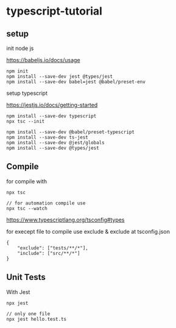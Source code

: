 # typescript-tutorial

## setup

init node js

https://babeljs.io/docs/usage

```
npm init
npm install --save-dev jest @types/jest
npm install --save-dev babel=jest @babel/preset-env
```

setup typescript

https://jestjs.io/docs/getting-started

```
npm install --save-dev typescript
npx tsc --init

npm install --save-dev @babel/preset-typescript
npm install --save-dev ts-jest
npm install --save-dev @jest/globals
npm install --save-dev @types/jest
```

## Compile

for compile with

```
npx tsc

// for automation compile use
npx tsc --watch
```

https://www.typescriptlang.org/tsconfig#types

for execept file to compile use exclude & exclude at tsconfig.json

```
{
    "exclude": ["tests/**/*"],
    "include": ["src/**/*"]
}

```

## Unit Tests

With Jest

```
npx jest

// only one file
npx jest hello.test.ts
```
